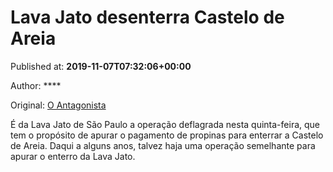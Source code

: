 
# Lava Jato desenterra Castelo de Areia

Published at: **2019-11-07T07:32:06+00:00**

Author: ****

Original: [O Antagonista](https://www.oantagonista.com/brasil/lava-jato-desenterra-castelo-de-areia/)

É da Lava Jato de São Paulo a operação deflagrada nesta quinta-feira, que tem o propósito de apurar o pagamento de propinas para enterrar a Castelo de Areia.
Daqui a alguns anos, talvez haja uma operação semelhante para apurar o enterro da Lava Jato.
